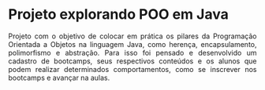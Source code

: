 <h1>Projeto explorando POO em Java</h1>

<p align = "justify">Projeto com o objetivo de colocar em prática os pilares da Programação Orientada a Objetos na linguagem Java, como herença, encapsulamento, 
polimorfismo e abstração. Para isso foi pensado e desenvolvido um cadastro de bootcamps, seus respectivos conteúdos e os alunos que podem realizar determinados comportamentos, 
como se inscrever nos bootcamps e avançar na aulas. </p>
